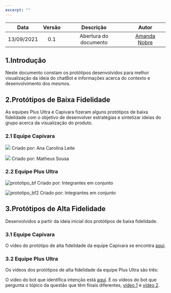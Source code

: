 ```yaml
---
excerpt: ""
---
```


| Data       | Versão | Descrição                      | Autor |
| :--------: | :----: | :----------------------------: | :-------: |
| 13/09/2021 |  0.1   |     Abertura do documento      | [Amanda Nobre](https://github.com/AmandaNbr) |

## 1.Introdução

Neste documento constam os protótipos desenvolvidos para melhor visualização da ideia do chatBot e informações acerca do contexto e desenvolvimento dos mesmos.

## 2.Protótipos de Baixa Fidelidade

As equipes Plus Ultra e Capivara fizeram alguns protótipos de baixa fidelidade com o objetivo de desenvolver estratégias e sintetizar ideias do grupo acerca da visualização do produto.

### 2.1 Equipe Capivara

![](https://user-images.githubusercontent.com/49570180/129123530-aa8c1625-fcec-49d9-a0dc-eb76da2430fe.jpg)
Criado por: Ana Carolina Leite

![](https://user-images.githubusercontent.com/54778783/129114238-43d92282-ba70-4bdb-9e9b-876dd8a42cfb.jpeg)
Criado por: Matheus Sousa

### 2.2 Equipe Plus Ultra

![prototipo_bf](https://user-images.githubusercontent.com/44625056/130364359-c673d65c-1dce-4580-b4ea-578bcdbecbf5.jpg)
Criado por: Integrantes em conjunto

![prototipo_bf2](https://user-images.githubusercontent.com/44625056/130364362-2c1db5e1-9e03-4a3d-af27-99f30e293558.jpg)
Criado por: Integrantes em conjunto

## 3.Protótipos de Alta Fidelidade

Desenvolvidos a partir da ideia inicial dos protótipos de baixa fidelidade.

### 3.1 Equipe Capivara

O vídeo do protótipo de alta fidelidade da equipe Capivara se encontra [aqui](https://user-images.githubusercontent.com/52364259/129654362-6eecfa6e-cc4e-4641-a289-2033211011d2.mp4).

### 3.2 Equipe Plus Ultra

Os vídeos dos protótipos de alta fidelidade da equipe Plus Ultra são três:

O vídeo do bot que identifica intenção está [aqui](https://user-images.githubusercontent.com/44625056/130374961-47656346-03c4-4794-a604-dc8cefa1314c.mp4).
E os vídeos do bot que pergunta o tópico da questão que têm finais diferentes, [vídeo 1](https://user-images.githubusercontent.com/44625056/130375095-e8a964ee-ba19-43c4-9c78-bde8e22450d4.mp4) e [vídeo 2](https://user-images.githubusercontent.com/44625056/130375104-4734b18d-da9b-4d9e-b07b-ecd64901897e.mp4).

